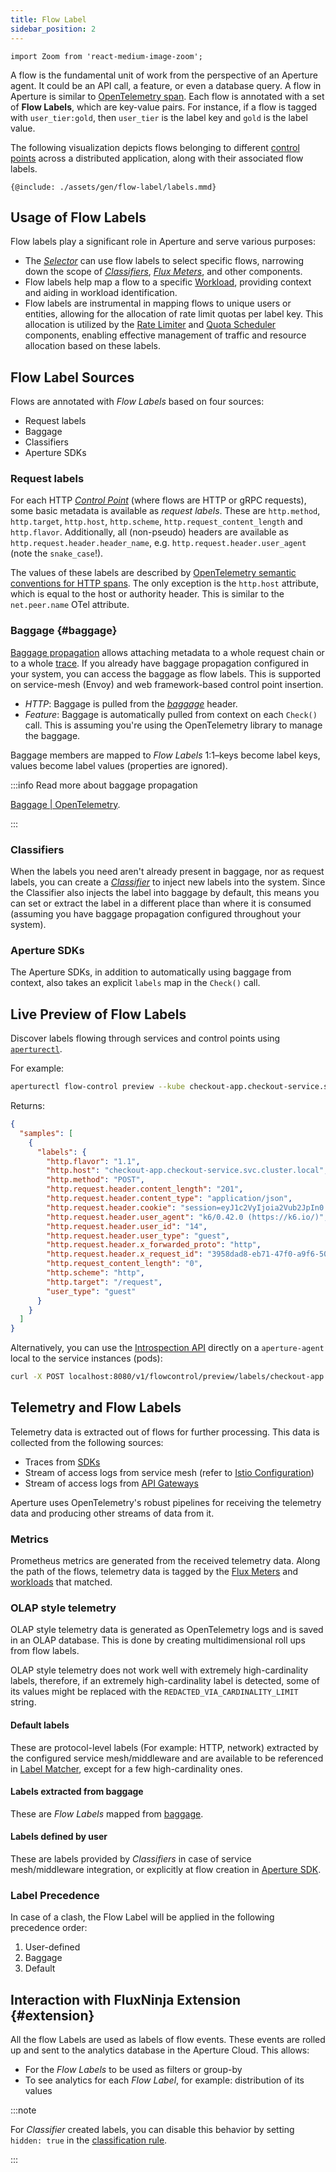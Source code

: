 ```yaml
---
title: Flow Label
sidebar_position: 2
---
```


```mdx-code-block
import Zoom from 'react-medium-image-zoom';
```

A flow is the fundamental unit of work from the perspective of an Aperture
agent. It could be an API call, a feature, or even a database query. A flow in
Aperture is similar to [OpenTelemetry span][span]. Each flow is annotated with a
set of **Flow Labels**, which are key-value pairs. For instance, if a flow is
tagged with `user_tier:gold`, then `user_tier` is the label key and `gold` is
the label value.

The following visualization depicts flows belonging to different
[control points](./control-point.md) across a distributed application, along
with their associated flow labels.

<Zoom>

```mermaid
{@include: ./assets/gen/flow-label/labels.mmd}
```

</Zoom>

## Usage of Flow Labels

Flow labels play a significant role in Aperture and serve various purposes:

- The [_Selector_][selectors] can use flow labels to select specific flows,
  narrowing down the scope of [_Classifiers_][classifier], [_Flux
  Meters_][flux-meter], and other components.
- Flow labels help map a flow to a specific [Workload][workload], providing
  context and aiding in workload identification.
- Flow labels are instrumental in mapping flows to unique users or entities,
  allowing for the allocation of rate limit quotas per label key. This
  allocation is utilized by the [Rate Limiter][ratelimiter] and [Quota
  Scheduler][quota-scheduler] components, enabling effective management of
  traffic and resource allocation based on these labels.

## Flow Label Sources

Flows are annotated with _Flow Labels_ based on four sources:

- Request labels
- Baggage
- Classifiers
- Aperture SDKs

### Request labels

For each HTTP [_Control Point_][control-point] (where flows are HTTP or gRPC
requests), some basic metadata is available as _request labels_. These are
`http.method`, `http.target`, `http.host`, `http.scheme`,
`http.request_content_length` and `http.flavor`. Additionally, all (non-pseudo)
headers are available as `http.request.header.header_name`, e.g.
`http.request.header.user_agent` (note the `snake_case`!).

The values of these labels are described by [OpenTelemetry semantic conventions
for HTTP spans][otel-conventions]. The only exception is the `http.host`
attribute, which is equal to the host or authority header. This is similar to
the `net.peer.name` OTel attribute.

### Baggage {#baggage}

[Baggage propagation][otel-baggage] allows attaching metadata to a whole request
chain or to a whole [trace][traces]. If you already have baggage propagation
configured in your system, you can access the baggage as flow labels. This is
supported on service-mesh (Envoy) and web framework-based control point
insertion.

- _HTTP_: Baggage is pulled from the [_baggage_][baggage] header.
- _Feature_: Baggage is automatically pulled from context on each `Check()`
  call. This is assuming you're using the OpenTelemetry library to manage the
  baggage.

Baggage members are mapped to _Flow Labels_ 1:1–keys become label keys, values
become label values (properties are ignored).

:::info Read more about baggage propagation

[Baggage | OpenTelemetry](https://opentelemetry.io/docs/concepts/signals/baggage/).

:::

### Classifiers

When the labels you need aren't already present in baggage, nor as request
labels, you can create a [_Classifier_][classifier] to inject new labels into
the system. Since the Classifier also injects the label into baggage by default,
this means you can set or extract the label in a different place than where it
is consumed (assuming you have baggage propagation configured throughout your
system).

### Aperture SDKs

The Aperture SDKs, in addition to automatically using baggage from context, also
takes an explicit `labels` map in the `Check()` call.

## Live Preview of Flow Labels

Discover labels flowing through services and control points using
[`aperturectl`][aperturectl].

For example:

```sh
aperturectl flow-control preview --kube checkout-app.checkout-service.svc.cluster.local ingress
```

Returns:

```json
{
  "samples": [
    {
      "labels": {
        "http.flavor": "1.1",
        "http.host": "checkout-app.checkout-service.svc.cluster.local",
        "http.method": "POST",
        "http.request.header.content_length": "201",
        "http.request.header.content_type": "application/json",
        "http.request.header.cookie": "session=eyJ1c2VyIjoia2Vub2JpIn0.YbsY4Q.kTaKRTyOIfVlIbNB48d9YH6Q0wo",
        "http.request.header.user_agent": "k6/0.42.0 (https://k6.io/)",
        "http.request.header.user_id": "14",
        "http.request.header.user_type": "guest",
        "http.request.header.x_forwarded_proto": "http",
        "http.request.header.x_request_id": "3958dad8-eb71-47f0-a9f6-500cccb097d2",
        "http.request_content_length": "0",
        "http.scheme": "http",
        "http.target": "/request",
        "user_type": "guest"
      }
    }
  ]
}
```

Alternatively, you can use the
[Introspection API](/reference/api/agent/flow-preview-service-preview-flow-labels.api.mdx)
directly on a `aperture-agent` local to the service instances (pods):

```sh
curl -X POST localhost:8080/v1/flowcontrol/preview/labels/checkout-app.checkout-service.svc.cluster.local/ingress?samples=1
```

## Telemetry and Flow Labels

Telemetry data is extracted out of flows for further processing. This data is
collected from the following sources:

- Traces from [SDKs][aperture-sdks]
- Stream of access logs from service mesh (refer to [Istio
  Configuration][istio])
- Stream of access logs from [API Gateways][gateways]

Aperture uses OpenTelemetry's robust pipelines for receiving the telemetry data
and producing other streams of data from it.

### Metrics

Prometheus metrics are generated from the received telemetry data. Along the
path of the flows, telemetry data is tagged by the [Flux Meters][flux-meter] and
[workloads][workload] that matched.

### OLAP style telemetry

OLAP style telemetry data is generated as OpenTelemetry logs and is saved in an
OLAP database. This is done by creating multidimensional roll ups from flow
labels.

OLAP style telemetry does not work well with extremely high-cardinality labels,
therefore, if an extremely high-cardinality label is detected, some of its
values might be replaced with the `REDACTED_VIA_CARDINALITY_LIMIT` string.

#### Default labels

These are protocol-level labels (For example: HTTP, network) extracted by the
configured service mesh/middleware and are available to be referenced in [Label
Matcher][label-matcher], except for a few high-cardinality ones.

#### Labels extracted from baggage

These are _Flow Labels_ mapped from [baggage](#baggage).

#### Labels defined by user

These are labels provided by _Classifiers_ in case of service mesh/middleware
integration, or explicitly at flow creation in [Aperture SDK][aperture-sdks].

### Label Precedence

In case of a clash, the Flow Label will be applied in the following precedence
order:

1. User-defined
2. Baggage
3. Default

## Interaction with FluxNinja Extension {#extension}

All the flow Labels are used as labels of flow events. These events are rolled
up and sent to the analytics database in the Aperture Cloud. This allows:

- For the _Flow Labels_ to be used as filters or group-by
- To see analytics for each _Flow Label_, for example: distribution of its
  values

:::note

For _Classifier_ created labels, you can disable this behavior by setting
`hidden: true` in the
[classification rule](/reference/configuration/spec.md#rule).

:::

[selectors]: ./selector.md
[classifier]: ./advanced/classifier.md
[workload]: ./scheduler/scheduler.md#workload
[ratelimiter]: ./rate-limiter.md
[quota-scheduler]: ./scheduler/quota-scheduler.md
[flux-meter]: ./advanced/flux-meter.md
[baggage]: https://www.w3.org/TR/baggage/#baggage-http-header-format
[traces]:
  https://opentelemetry.io/docs/concepts/observability-primer/#distributed-traces
[control-point]: ./control-point.md
[otel-conventions]:
  https://github.com/open-telemetry/opentelemetry-specification/blob/v1.25.0/specification/trace/semantic_conventions/http.md
[aperture-sdks]: /sdk/sdk.md
[gateways]: /self-hosting/integrations/gateway/gateway.md
[istio]: /self-hosting/integrations/istio/istio.md
[span]: https://opentelemetry.io/docs/reference/specification/trace/api/#span
[aperturectl]: ../reference/aperture-cli/aperturectl/flow-control/preview/
[label-matcher]: ./selector.md#label-matcher
[otel-baggage]: https://opentelemetry.io/docs/concepts/signals/baggage/
